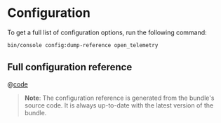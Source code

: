 # Configuration

To get a full list of configuration options, run the following command:

```bash
bin/console config:dump-reference open_telemetry
```

## Full configuration reference

@[code](../reference.yaml)

> **Note**: The configuration reference is generated from the bundle's source code.
> It is always up-to-date with the latest version of the bundle.
